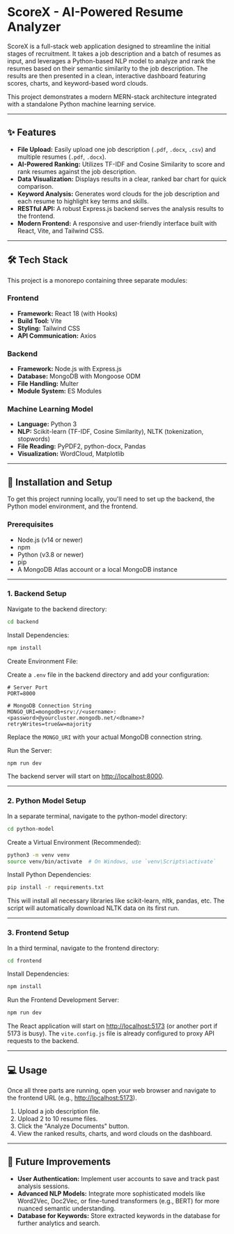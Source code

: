# ScoreX - AI-Powered Resume Analyzer

ScoreX is a full-stack web application designed to streamline the initial stages of recruitment. It takes a job description and a batch of resumes as input, and leverages a Python-based NLP model to analyze and rank the resumes based on their semantic similarity to the job description. The results are then presented in a clean, interactive dashboard featuring scores, charts, and keyword-based word clouds.

This project demonstrates a modern MERN-stack architecture integrated with a standalone Python machine learning service.

---

## ✨ Features

- **File Upload:** Easily upload one job description (`.pdf`, `.docx`, `.csv`) and multiple resumes (`.pdf`, `.docx`).
- **AI-Powered Ranking:** Utilizes TF-IDF and Cosine Similarity to score and rank resumes against the job description.
- **Data Visualization:** Displays results in a clear, ranked bar chart for quick comparison.
- **Keyword Analysis:** Generates word clouds for the job description and each resume to highlight key terms and skills.
- **RESTful API:** A robust Express.js backend serves the analysis results to the frontend.
- **Modern Frontend:** A responsive and user-friendly interface built with React, Vite, and Tailwind CSS.

---

## 🛠️ Tech Stack

This project is a monorepo containing three separate modules:

### Frontend

- **Framework:** React 18 (with Hooks)
- **Build Tool:** Vite
- **Styling:** Tailwind CSS
- **API Communication:** Axios

### Backend

- **Framework:** Node.js with Express.js
- **Database:** MongoDB with Mongoose ODM
- **File Handling:** Multer
- **Module System:** ES Modules

### Machine Learning Model

- **Language:** Python 3
- **NLP:** Scikit-learn (TF-IDF, Cosine Similarity), NLTK (tokenization, stopwords)
- **File Reading:** PyPDF2, python-docx, Pandas
- **Visualization:** WordCloud, Matplotlib

---

## 🚀 Installation and Setup

To get this project running locally, you'll need to set up the backend, the Python model environment, and the frontend.

### Prerequisites

- Node.js (v14 or newer)
- npm
- Python (v3.8 or newer)
- pip
- A MongoDB Atlas account or a local MongoDB instance

---

### 1. Backend Setup

Navigate to the backend directory:

```sh
cd backend
```

Install Dependencies:

```sh
npm install
```

Create Environment File:

Create a `.env` file in the backend directory and add your configuration:

```env
# Server Port
PORT=8000

# MongoDB Connection String
MONGO_URI=mongodb+srv://<username>:<password>@yourcluster.mongodb.net/<dbname>?retryWrites=true&w=majority
```

Replace the `MONGO_URI` with your actual MongoDB connection string.

Run the Server:

```sh
npm run dev
```

The backend server will start on [http://localhost:8000](http://localhost:8000).

---

### 2. Python Model Setup

In a separate terminal, navigate to the python-model directory:

```sh
cd python-model
```

Create a Virtual Environment (Recommended):

```sh
python3 -m venv venv
source venv/bin/activate  # On Windows, use `venv\Scripts\activate`
```

Install Python Dependencies:

```sh
pip install -r requirements.txt
```

This will install all necessary libraries like scikit-learn, nltk, pandas, etc. The script will automatically download NLTK data on its first run.

---

### 3. Frontend Setup

In a third terminal, navigate to the frontend directory:

```sh
cd frontend
```

Install Dependencies:

```sh
npm install
```

Run the Frontend Development Server:

```sh
npm run dev
```

The React application will start on [http://localhost:5173](http://localhost:5173) (or another port if 5173 is busy). The `vite.config.js` file is already configured to proxy API requests to the backend.

---

## 💻 Usage

Once all three parts are running, open your web browser and navigate to the frontend URL (e.g., [http://localhost:5173](http://localhost:5173)).

1. Upload a job description file.
2. Upload 2 to 10 resume files.
3. Click the "Analyze Documents" button.
4. View the ranked results, charts, and word clouds on the dashboard.

---

## 🌟 Future Improvements

- **User Authentication:** Implement user accounts to save and track past analysis sessions.
- **Advanced NLP Models:** Integrate more sophisticated models like Word2Vec, Doc2Vec, or fine-tuned transformers (e.g., BERT) for more nuanced semantic understanding.
- **Database for Keywords:** Store extracted keywords in the database for further analytics and search.